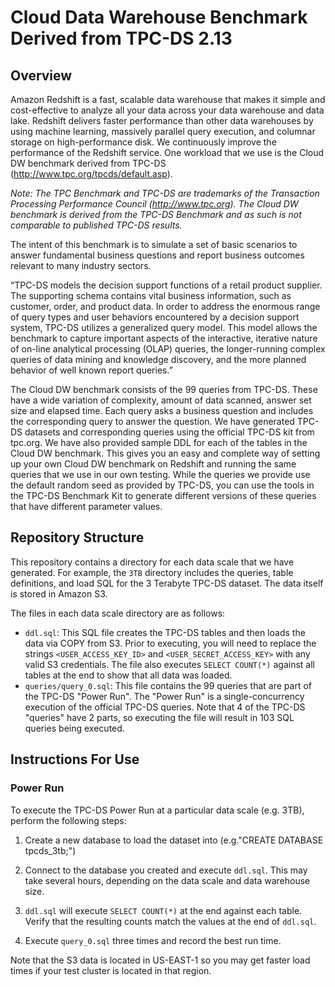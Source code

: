 # Cloud Data Warehouse Benchmark Derived from TPC-DS 2.13

## Overview

Amazon Redshift is a fast, scalable data warehouse that makes it simple and cost-effective to analyze all your data across your data warehouse and data lake. Redshift delivers faster performance than other data warehouses by using machine learning, massively parallel query execution, and columnar storage on high-performance disk. We continuously improve the performance of the Redshift service. One workload that we use is the Cloud DW benchmark derived from TPC-DS (http://www.tpc.org/tpcds/default.asp).

_Note: The TPC Benchmark and TPC-DS are trademarks of the Transaction Processing Performance Council (http://www.tpc.org). The Cloud DW benchmark is derived from the TPC-DS Benchmark and as such is not comparable to published TPC-DS results._

The intent of this benchmark is to simulate a set of basic scenarios to answer fundamental business questions and report business outcomes relevant to many industry sectors. 

>
“TPC-DS models the decision support functions of a retail product supplier. The supporting schema contains vital business information, such as customer, order, and product data.
In order to address the enormous range of query types and user behaviors encountered by a decision support system, TPC-DS utilizes a generalized query model. This model allows the benchmark to capture important aspects of the interactive, iterative nature of on-line analytical processing (OLAP) queries, the longer-running complex queries of data mining and knowledge discovery, and the more planned behavior of well known report queries.”

The Cloud DW benchmark consists of the 99 queries from TPC-DS. These have a wide variation of complexity, amount of data scanned, answer set size and elapsed time. Each query asks a business question and includes the corresponding query to answer the question. We have generated TPC-DS datasets and corresponding queries using the official TPC-DS kit from tpc.org. We have also provided sample DDL for each of the tables in the Cloud DW benchmark. This gives you an easy and complete way of setting up your own Cloud DW benchmark on Redshift and running the same queries that we use in our own testing.  While the queries we provide use the default random seed as provided by TPC-DS, you can use the tools in the TPC-DS Benchmark Kit to generate different versions of these queries that have different parameter values.

## Repository Structure

This repository contains a directory for each data scale that we have generated.  For example, the `3TB` directory includes the queries, table definitions, and load SQL for the 3 Terabyte TPC-DS dataset.  The data itself is stored in Amazon S3.

The files in each data scale directory are as follows:
* `ddl.sql`:  This SQL file creates the TPC-DS tables and then loads the data via COPY from S3. Prior to executing, you will need to replace the strings `<USER_ACCESS_KEY_ID>` and `<USER_SECRET_ACCESS_KEY>` with any valid S3 credentials.  The file also executes `SELECT COUNT(*)` against all tables at the end to show that all data was loaded.
* `queries/query_0.sql`:  This file contains the 99 queries that are part of the TPC-DS "Power Run".  The "Power Run" is a single-concurrency execution of the official TPC-DS queries.  Note that 4 of the TPC-DS "queries" have 2 parts, so executing the file will result in 103 SQL queries being executed.


## Instructions For Use

### Power Run

To execute the TPC-DS Power Run at a particular data scale (e.g. 3TB), perform the following steps:
1. Create a new database to load the dataset into (e.g."CREATE DATABASE tpcds_3tb;")

2. Connect to the database you created and execute `ddl.sql`.  This may take several hours, depending on the data scale and data warehouse size.

3. `ddl.sql` will execute `SELECT COUNT(*)` at the end against each table.  Verify that the resulting counts match the values at the end of `ddl.sql`.

4. Execute `query_0.sql` three times and record the best run time.

Note that the S3 data is located in US-EAST-1 so you may get faster load times if your test cluster is located in that region.
